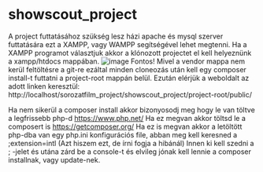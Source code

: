 # showscout_project
A project futtatásához szükség lesz házi apache és mysql szerver futtatására ezt a XAMPP, vagy WAMPP segítségével lehet megtenni.
Ha a XAMPP programot választjuk akkor a klónozott projectet el kell helyeznünk a xampp/htdocs mappában.
![image](https://github.com/user-attachments/assets/6393bf1d-c118-4f4b-8e36-a8668871f243)
Fontos! Mivel a vendor mappa nem kerül feltöltésre a git-re ezáltal minden cloneozás után kell egy composer install-t futtatni a project-root mappán belül.
Ezután elérjük a weboldalt az adott linken keresztül: http://localhost/sorozatfilm_project/showscout_project/project-root/public/

Ha nem sikerül a composer install akkor bizonyosodj meg hogy le van töltve a legfrissebb php-d
https://www.php.net/
Ha ez megvan akkor töltsd le a composert is
https://getcomposer.org/
Ha ez is megvan akkor a letöltött php-dba van egy php.ini konfigurációs file, abban meg kell keresned a
;extension=intl (Azt hiszem ezt, de írni fogja a hibánál)
Innen ki kell szedni a ; -jelet és utána zárd be a console-t és elvileg jónak kell lennie a composer installnak, vagy update-nek.
